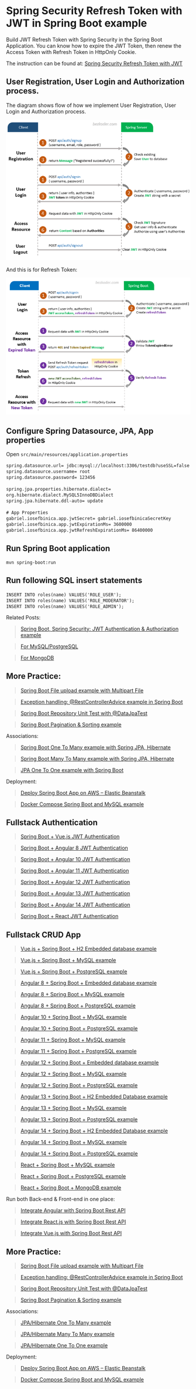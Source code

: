# Spring Security Refresh Token with JWT in Spring Boot example

Build JWT Refresh Token with Spring Security in the Spring Boot Application. You can know how to expire the JWT Token, then renew the Access Token with Refresh Token in HttpOnly Cookie.

The instruction can be found at:
[Spring Security Refresh Token with JWT](https://www.gabriel.iosefbinica.com/spring-security-refresh-token/)

## User Registration, User Login and Authorization process.
The diagram shows flow of how we implement User Registration, User Login and Authorization process.

![spring-security-jwt-auth-spring-boot-flow](spring-security-jwt-auth-spring-boot-flow.png)

And this is for Refresh Token:

![spring-security-refresh-token-jwt-spring-boot-flow](spring-security-refresh-token-jwt-spring-boot-flow.png)

## Configure Spring Datasource, JPA, App properties
Open `src/main/resources/application.properties`

```properties
spring.datasource.url= jdbc:mysql://localhost:3306/testdb?useSSL=false
spring.datasource.username= root
spring.datasource.password= 123456

spring.jpa.properties.hibernate.dialect= org.hibernate.dialect.MySQL5InnoDBDialect
spring.jpa.hibernate.ddl-auto= update

# App Properties
gabriel.iosefbinica.app.jwtSecret= gabriel.iosefbinicaSecretKey
gabriel.iosefbinica.app.jwtExpirationMs= 3600000
gabriel.iosefbinica.app.jwtRefreshExpirationMs= 86400000
```

## Run Spring Boot application
```
mvn spring-boot:run
```

## Run following SQL insert statements
```
INSERT INTO roles(name) VALUES('ROLE_USER');
INSERT INTO roles(name) VALUES('ROLE_MODERATOR');
INSERT INTO roles(name) VALUES('ROLE_ADMIN');
```

Related Posts:
> [Spring Boot, Spring Security: JWT Authentication & Authorization example](https://www.gabriel.iosefbinica.com/spring-boot-security-login-jwt/)

> [For MySQL/PostgreSQL](https://www.gabriel.iosefbinica.com/spring-boot-login-example-mysql/)

> [For MongoDB](https://www.gabriel.iosefbinica.com/spring-boot-mongodb-login-example/)

## More Practice:
> [Spring Boot File upload example with Multipart File](https://gabriel.iosefbinica.com/spring-boot-file-upload/)

> [Exception handling: @RestControllerAdvice example in Spring Boot](https://gabriel.iosefbinica.com/spring-boot-restcontrolleradvice/)

> [Spring Boot Repository Unit Test with @DataJpaTest](https://gabriel.iosefbinica.com/spring-boot-unit-test-jpa-repo-datajpatest/)

> [Spring Boot Pagination & Sorting example](https://www.gabriel.iosefbinica.com/spring-boot-pagination-sorting-example/)

Associations:
> [Spring Boot One To Many example with Spring JPA, Hibernate](https://www.gabriel.iosefbinica.com/jpa-one-to-many/)

> [Spring Boot Many To Many example with Spring JPA, Hibernate](https://www.gabriel.iosefbinica.com/jpa-many-to-many/)

> [JPA One To One example with Spring Boot](https://www.gabriel.iosefbinica.com/jpa-one-to-one/)

Deployment:
> [Deploy Spring Boot App on AWS – Elastic Beanstalk](https://www.gabriel.iosefbinica.com/deploy-spring-boot-aws-eb/)

> [Docker Compose Spring Boot and MySQL example](https://www.gabriel.iosefbinica.com/docker-compose-spring-boot-mysql/)

## Fullstack Authentication

> [Spring Boot + Vue.js JWT Authentication](https://gabriel.iosefbinica.com/spring-boot-vue-js-authentication-jwt-spring-security/)

> [Spring Boot + Angular 8 JWT Authentication](https://gabriel.iosefbinica.com/angular-spring-boot-jwt-auth/)

> [Spring Boot + Angular 10 JWT Authentication](https://gabriel.iosefbinica.com/angular-10-spring-boot-jwt-auth/)

> [Spring Boot + Angular 11 JWT Authentication](https://gabriel.iosefbinica.com/angular-11-spring-boot-jwt-auth/)

> [Spring Boot + Angular 12 JWT Authentication](https://www.gabriel.iosefbinica.com/angular-12-spring-boot-jwt-auth/)

> [Spring Boot + Angular 13 JWT Authentication](https://www.gabriel.iosefbinica.com/angular-13-spring-boot-jwt-auth/)

> [Spring Boot + Angular 14 JWT Authentication](https://www.gabriel.iosefbinica.com/angular-14-spring-boot-jwt-auth/)

> [Spring Boot + React JWT Authentication](https://gabriel.iosefbinica.com/spring-boot-react-jwt-auth/)

## Fullstack CRUD App

> [Vue.js + Spring Boot + H2 Embedded database example](https://www.gabriel.iosefbinica.com/spring-boot-vue-js-crud-example/)

> [Vue.js + Spring Boot + MySQL example](https://www.gabriel.iosefbinica.com/spring-boot-vue-js-mysql/)

> [Vue.js + Spring Boot + PostgreSQL example](https://www.gabriel.iosefbinica.com/spring-boot-vue-js-postgresql/)

> [Angular 8 + Spring Boot + Embedded database example](https://www.gabriel.iosefbinica.com/angular-spring-boot-crud/)

> [Angular 8 + Spring Boot + MySQL example](https://gabriel.iosefbinica.com/angular-spring-boot-crud/)

> [Angular 8 + Spring Boot + PostgreSQL example](https://gabriel.iosefbinica.com/angular-spring-boot-postgresql/)

> [Angular 10 + Spring Boot + MySQL example](https://gabriel.iosefbinica.com/angular-10-spring-boot-crud/)

> [Angular 10 + Spring Boot + PostgreSQL example](https://gabriel.iosefbinica.com/angular-10-spring-boot-postgresql/)

> [Angular 11 + Spring Boot + MySQL example](https://gabriel.iosefbinica.com/angular-11-spring-boot-crud/)

> [Angular 11 + Spring Boot + PostgreSQL example](https://gabriel.iosefbinica.com/angular-11-spring-boot-postgresql/)

> [Angular 12 + Spring Boot + Embedded database example](https://www.gabriel.iosefbinica.com/angular-12-spring-boot-crud/)

> [Angular 12 + Spring Boot + MySQL example](https://www.gabriel.iosefbinica.com/angular-12-spring-boot-mysql/)

> [Angular 12 + Spring Boot + PostgreSQL example](https://www.gabriel.iosefbinica.com/angular-12-spring-boot-postgresql/)

> [Angular 13 + Spring Boot + H2 Embedded Database example](https://www.gabriel.iosefbinica.com/spring-boot-angular-13-crud/)

> [Angular 13 + Spring Boot + MySQL example](https://www.gabriel.iosefbinica.com/spring-boot-angular-13-mysql/)

> [Angular 13 + Spring Boot + PostgreSQL example](https://www.gabriel.iosefbinica.com/spring-boot-angular-13-postgresql/)

> [Angular 14 + Spring Boot + H2 Embedded Database example](https://www.gabriel.iosefbinica.com/spring-boot-angular-14-crud/)

> [Angular 14 + Spring Boot + MySQL example](https://www.gabriel.iosefbinica.com/spring-boot-angular-14-mysql/)

> [Angular 14 + Spring Boot + PostgreSQL example](https://www.gabriel.iosefbinica.com/spring-boot-angular-14-postgresql/)

> [React + Spring Boot + MySQL example](https://gabriel.iosefbinica.com/react-spring-boot-crud/)

> [React + Spring Boot + PostgreSQL example](https://gabriel.iosefbinica.com/spring-boot-react-postgresql/)

> [React + Spring Boot + MongoDB example](https://gabriel.iosefbinica.com/react-spring-boot-mongodb/)

Run both Back-end & Front-end in one place:
> [Integrate Angular with Spring Boot Rest API](https://gabriel.iosefbinica.com/integrate-angular-spring-boot/)

> [Integrate React.js with Spring Boot Rest API](https://gabriel.iosefbinica.com/integrate-reactjs-spring-boot/)

> [Integrate Vue.js with Spring Boot Rest API](https://gabriel.iosefbinica.com/integrate-vue-spring-boot/)

## More Practice:
> [Spring Boot File upload example with Multipart File](https://gabriel.iosefbinica.com/spring-boot-file-upload/)

> [Exception handling: @RestControllerAdvice example in Spring Boot](https://gabriel.iosefbinica.com/spring-boot-restcontrolleradvice/)

> [Spring Boot Repository Unit Test with @DataJpaTest](https://gabriel.iosefbinica.com/spring-boot-unit-test-jpa-repo-datajpatest/)

> [Spring Boot Pagination & Sorting example](https://www.gabriel.iosefbinica.com/spring-boot-pagination-sorting-example/)

Associations:
> [JPA/Hibernate One To Many example](https://www.gabriel.iosefbinica.com/jpa-one-to-many/)

> [JPA/Hibernate Many To Many example](https://www.gabriel.iosefbinica.com/jpa-many-to-many/)

> [JPA/Hibernate One To One example](https://www.gabriel.iosefbinica.com/jpa-one-to-one/)

Deployment:
> [Deploy Spring Boot App on AWS – Elastic Beanstalk](https://www.gabriel.iosefbinica.com/deploy-spring-boot-aws-eb/)

> [Docker Compose Spring Boot and MySQL example](https://www.gabriel.iosefbinica.com/docker-compose-spring-boot-mysql/)
